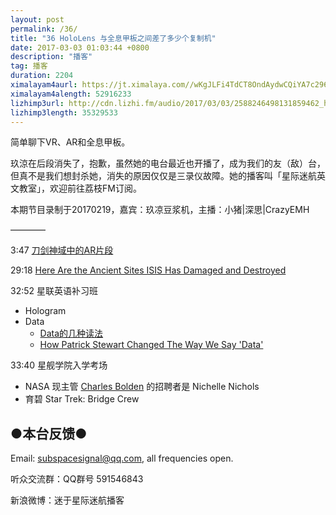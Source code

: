 ```yaml
---
layout: post
permalink: /36/
title: "36 HoloLens 与全息甲板之间差了多少个复制机"
date: 2017-03-03 01:03:44 +0800
description: "播客"
tag: 播客 
duration: 2204
ximalayam4aurl: https://jt.ximalaya.com//wKgJLFi4TdCT8OndAydwCQiYA7c296.mp3.m4a?channel=rss&amp;album_id=3135361&amp;track_id=31709793&amp;uid=6418191&amp;jt=https://audio.xmcdn.com/group20/M05/AC/3D/wKgJLFi4TdCT8OndAydwCQiYA7c296.mp3
ximalayam4alength: 52916233
lizhimp3url: http://cdn.lizhi.fm/audio/2017/03/03/2588246498131859462_hd.mp3
lizhimp3length: 35329533
---   
```


简单聊下VR、AR和全息甲板。

玖涼在后段消失了，抱歉，虽然她的电台最近也开播了，成为我们的友（敌）台，但真不是我们想封杀她，消失的原因仅仅是三录仪故障。她的播客叫「星际迷航英文教室」，欢迎前往荔枝FM订阅。

本期节目录制于20170219，嘉宾：玖凉豆浆机，主播：小猪\|深思\|CrazyEMH

————

3:47 [刀剑神域中的AR片段](http://www.bilibili.com/video/av8552697/)

29:18  [Here Are the Ancient Sites ISIS Has Damaged and Destroyed](http://news.nationalgeographic.com/2015/09/150901-isis-destruction-looting-ancient-sites-iraq-syria-archaeology/?winzoom=1)

32:52 星联英语补习班

* Hologram
* Data
	* [Data的几种读法](https://en.wiktionary.org/wiki/data#Pronunciation)
	* [How Patrick Stewart Changed The Way We Say &#39;Data&#39;](http://www.cbs.com/shows/star-trek-discovery/news/1006355/how-patrick-stewart-changed-the-way-we-say-data-/)

33:40 星舰学院入学考场

* NASA 现主管 [Charles Bolden](https://en.wikipedia.org/wiki/Charles_Bolden) 的招聘者是 Nichelle Nichols
* 育碧 Star Trek: Bridge Crew

## ●本台反馈●

Email: [subspacesignal@qq.com](mailto:subspacesignal@qq.com), all frequencies open.

听众交流群：QQ群号 591546843

新浪微博：迷于星际迷航播客

